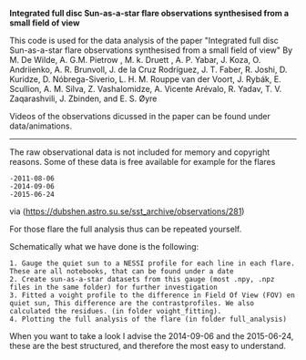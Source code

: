 **Integrated full disc Sun-as-a-star flare observations synthesised
from a small field of view**

This code is used for the data analysis of the paper "Integrated full disc Sun-as-a-star flare observations synthesised
from a small field of view" By M. De Wilde, A. G.M. Pietrow , M. k. Druett , A. P. Yabar, 
J. Koza, O. Andriienko, A. R. Brunvoll, J. de la Cruz Rodríguez, J. T. Faber, R. Joshi, D. Kuridze,
D. Nóbrega-Siverio, L. H. M. Rouppe van der Voort, J. Rybák, E. Scullion, A. M. Silva,
Z. Vashalomidze, A. Vicente Arévalo, R. Yadav, T. V. Zaqarashvili, J. Zbinden, and E. S. Øyre

Videos of the observations dicussed in the paper can be found under data/animations. 

-----------------------------------------------------------------------------------------------

The raw observational data is not included for memory and copyright reasons. 
Some of these data is free available for example for the flares 

    -2011-08-06
    -2014-09-06
    -2015-06-24

via (https://dubshen.astro.su.se/sst_archive/observations/281)

For those flare the full analysis thus can be repeated yourself. 

Schematically what we have done is the following:

    1. Gauge the quiet sun to a NESSI profile for each line in each flare. These are all notebooks, that can be found under a date
    2. Create sun-as-a-star datasets from this gauge (most .npy, .npz files in the same folder) for further investigation
    3. Fitted a voight profile to the difference in Field Of View (FOV) en quiet sun, This difference are the contrastprofiles. We also calculated the residues. (in folder voight_fitting). 
    4. Plotting the full analysis of the flare (in folder full_analysis)


When you want to take a look I advise the 2014-09-06 and the 2015-06-24, these are the best structured, 
and therefore the most easy to understand. 


